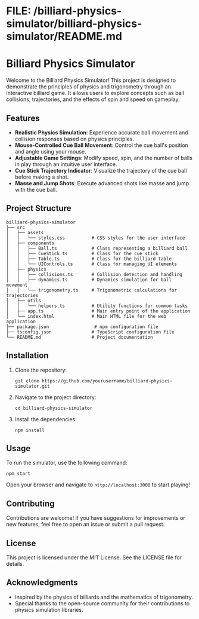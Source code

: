 # FILE: /billiard-physics-simulator/billiard-physics-simulator/README.md

# Billiard Physics Simulator

Welcome to the Billiard Physics Simulator! This project is designed to demonstrate the principles of physics and trigonometry through an interactive billiard game. It allows users to explore concepts such as ball collisions, trajectories, and the effects of spin and speed on gameplay.

## Features

- **Realistic Physics Simulation**: Experience accurate ball movement and collision responses based on physics principles.
- **Mouse-Controlled Cue Ball Movement**: Control the cue ball's position and angle using your mouse.
- **Adjustable Game Settings**: Modify speed, spin, and the number of balls in play through an intuitive user interface.
- **Cue Stick Trajectory Indicator**: Visualize the trajectory of the cue ball before making a shot.
- **Masse and Jump Shots**: Execute advanced shots like masse and jump with the cue ball.

## Project Structure

```
billiard-physics-simulator
├── src
│   ├── assets
│   │   └── styles.css          # CSS styles for the user interface
│   ├── components
│   │   ├── Ball.ts             # Class representing a billiard ball
│   │   ├── CueStick.ts         # Class for the cue stick
│   │   ├── Table.ts            # Class for the billiard table
│   │   └── UIControls.ts       # Class for managing UI elements
│   ├── physics
│   │   ├── collisions.ts       # Collision detection and handling
│   │   ├── dynamics.ts         # Dynamics simulation for ball movement
│   │   └── trigonometry.ts     # Trigonometric calculations for trajectories
│   ├── utils
│   │   └── helpers.ts          # Utility functions for common tasks
│   ├── app.ts                  # Main entry point of the application
│   └── index.html              # Main HTML file for the web application
├── package.json                 # npm configuration file
├── tsconfig.json               # TypeScript configuration file
└── README.md                   # Project documentation
```

## Installation

1. Clone the repository:
   ```
   git clone https://github.com/yourusername/billiard-physics-simulator.git
   ```
2. Navigate to the project directory:
   ```
   cd billiard-physics-simulator
   ```
3. Install the dependencies:
   ```
   npm install
   ```

## Usage

To run the simulator, use the following command:
```
npm start
```
Open your browser and navigate to `http://localhost:3000` to start playing!

## Contributing

Contributions are welcome! If you have suggestions for improvements or new features, feel free to open an issue or submit a pull request.

## License

This project is licensed under the MIT License. See the LICENSE file for details.

## Acknowledgments

- Inspired by the physics of billiards and the mathematics of trigonometry.
- Special thanks to the open-source community for their contributions to physics simulation libraries.